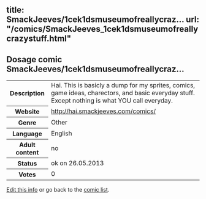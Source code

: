 title: SmackJeeves/1cek1dsmuseumofreallycraz...
url: "/comics/SmackJeeves_1cek1dsmuseumofreallycrazystuff.html"
---
Dosage comic SmackJeeves/1cek1dsmuseumofreallycraz...
-----------------------------------------

<p id="msg"></p>
<script type="text/javascript">
if (window.location.search === '?edit_info_mail=sent_ok') {
  var elem = document.getElementById("msg");
  elem.innerHTML = 'Edited information sucessfully sent for review, which is usually done daily. Thanks!';
  elem.className = 'ok';
}
</script>
<table class="comicinfo">
<tr>
<th>Description</th><td>Hai. This is basicly a dump for my sprites, comics, game ideas, charectors, and basic everyday stuff. Except nothing is what YOU call everyday.</td>
</tr>
<tr>
<th>Website</th><td><a href="http://hai.smackjeeves.com/comics/">http://hai.smackjeeves.com/comics/</a></td>
</tr>
<tr>
<th>Genre</th><td>Other</td>
</tr>
<tr>
<th>Language</th><td>English</td>
</tr>
<tr>
<th>Adult content</th><td>no</td>
</tr>
<tr>
<th>Status</th><td>ok on 26.05.2013</td>
</tr>
<tr>
<th>Votes</th><td>0</td>
</tr>
</table>

[Edit this info](SmackJeeves_1cek1dsmuseumofreallycrazystuff_edit.html) or go back to the [comic list](../comic-index.html).
